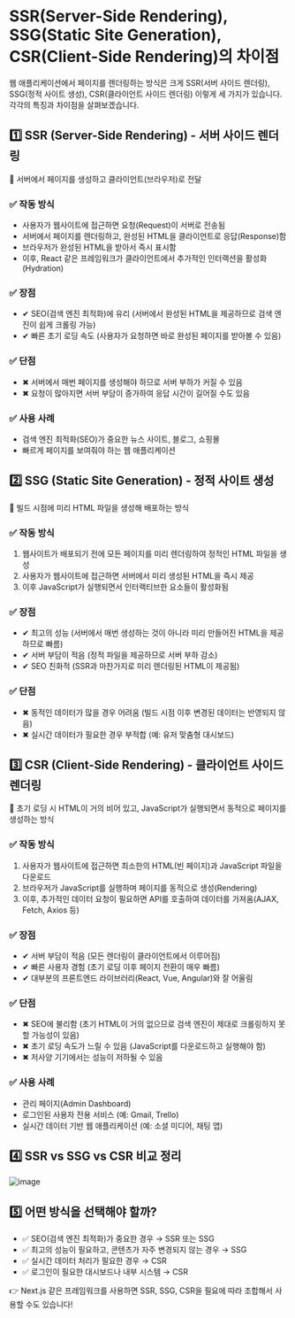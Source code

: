 # SSR(Server-Side Rendering), SSG(Static Site Generation), CSR(Client-Side Rendering)의 차이점
웹 애플리케이션에서 페이지를 렌더링하는 방식은 크게 SSR(서버 사이드 렌더링), SSG(정적 사이트 생성), CSR(클라이언트 사이드 렌더링) 이렇게 세 가지가 있습니다. 각각의 특징과 차이점을 살펴보겠습니다.

## 1️⃣ SSR (Server-Side Rendering) - 서버 사이드 렌더링
📌 서버에서 페이지를 생성하고 클라이언트(브라우저)로 전달
### ✅ 작동 방식
- 사용자가 웹사이트에 접근하면 요청(Request)이 서버로 전송됨
- 서버에서 페이지를 렌더링하고, 완성된 HTML을 클라이언트로 응답(Response)함
- 브라우저가 완성된 HTML을 받아서 즉시 표시함
- 이후, React 같은 프레임워크가 클라이언트에서 추가적인 인터랙션을 활성화 (Hydration)

### ✅ 장점
- ✔ SEO(검색 엔진 최적화)에 유리 (서버에서 완성된 HTML을 제공하므로 검색 엔진이 쉽게 크롤링 가능)
- ✔ 빠른 초기 로딩 속도 (사용자가 요청하면 바로 완성된 페이지를 받아볼 수 있음)

### ✅ 단점
- ✖ 서버에서 매번 페이지를 생성해야 하므로 서버 부하가 커질 수 있음
- ✖ 요청이 많아지면 서버 부담이 증가하여 응답 시간이 길어질 수도 있음

### ✅ 사용 사례
- 검색 엔진 최적화(SEO)가 중요한 뉴스 사이트, 블로그, 쇼핑몰
- 빠르게 페이지를 보여줘야 하는 웹 애플리케이션


## 2️⃣ SSG (Static Site Generation) - 정적 사이트 생성
📌 빌드 시점에 미리 HTML 파일을 생성해 배포하는 방식

### ✅ 작동 방식
1. 웹사이트가 배포되기 전에 모든 페이지를 미리 렌더링하여 정적인 HTML 파일을 생성
2. 사용자가 웹사이트에 접근하면 서버에서 미리 생성된 HTML을 즉시 제공
3. 이후 JavaScript가 실행되면서 인터랙티브한 요소들이 활성화됨

### ✅ 장점
- ✔ 최고의 성능 (서버에서 매번 생성하는 것이 아니라 미리 만들어진 HTML을 제공하므로 빠름)
- ✔ 서버 부담이 적음 (정적 파일을 제공하므로 서버 부하 감소)
- ✔ SEO 친화적 (SSR과 마찬가지로 미리 렌더링된 HTML이 제공됨)

### ✅ 단점
- ✖ 동적인 데이터가 많을 경우 어려움 (빌드 시점 이후 변경된 데이터는 반영되지 않음)
- ✖ 실시간 데이터가 필요한 경우 부적합 (예: 유저 맞춤형 대시보드)

## 3️⃣ CSR (Client-Side Rendering) - 클라이언트 사이드 렌더링
📌 초기 로딩 시 HTML이 거의 비어 있고, JavaScript가 실행되면서 동적으로 페이지를 생성하는 방식

### ✅ 작동 방식
1. 사용자가 웹사이트에 접근하면 최소한의 HTML(빈 페이지)과 JavaScript 파일을 다운로드
2. 브라우저가 JavaScript를 실행하며 페이지를 동적으로 생성(Rendering)
3. 이후, 추가적인 데이터 요청이 필요하면 API를 호출하여 데이터를 가져옴(AJAX, Fetch, Axios 등)

### ✅ 장점
- ✔ 서버 부담이 적음 (모든 렌더링이 클라이언트에서 이루어짐)
- ✔ 빠른 사용자 경험 (초기 로딩 이후 페이지 전환이 매우 빠름)
- ✔ 대부분의 프론트엔드 라이브러리(React, Vue, Angular)와 잘 어울림

### ✅ 단점
- ✖ SEO에 불리함 (초기 HTML이 거의 없으므로 검색 엔진이 제대로 크롤링하지 못할 가능성이 있음)
- ✖ 초기 로딩 속도가 느릴 수 있음 (JavaScript를 다운로드하고 실행해야 함)
- ✖ 저사양 기기에서는 성능이 저하될 수 있음

### ✅ 사용 사례
- 관리 페이지(Admin Dashboard)
- 로그인된 사용자 전용 서비스 (예: Gmail, Trello)
- 실시간 데이터 기반 웹 애플리케이션 (예: 소셜 미디어, 채팅 앱)

## 4️⃣ SSR vs SSG vs CSR 비교 정리
![image](https://github.com/user-attachments/assets/60cda028-a698-4c9e-8e74-3861ea084b0d)

## 5️⃣ 어떤 방식을 선택해야 할까?
- ✅ SEO(검색 엔진 최적화)가 중요한 경우 → SSR 또는 SSG
- ✅ 최고의 성능이 필요하고, 콘텐츠가 자주 변경되지 않는 경우 → SSG
- ✅ 실시간 데이터 처리가 필요한 경우 → CSR
- ✅ 로그인이 필요한 대시보드나 내부 시스템 → CSR

👉 Next.js 같은 프레임워크를 사용하면 SSR, SSG, CSR을 필요에 따라 조합해서 사용할 수도 있습니다!

